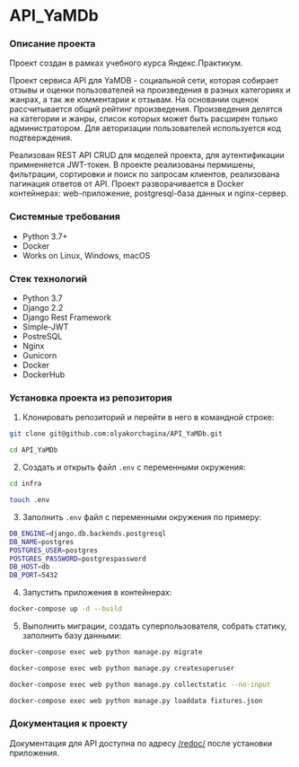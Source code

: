 # API_YaMDb

### Описание проекта

Проект создан в рамках учебного курса Яндекс.Практикум.

Проект сервиса API для YaMDB - социальной сети, которая собирает отзывы и оценки пользователей на произведения в разных категориях и жанрах, а так же комментарии к отзывам. На основании оценок рассчитывается общий рейтинг произведения. Произведения делятся на категории и жанры, список которых может быть расширен только администратором. Для авторизации пользователей используется код подтверждения.

Реализован REST API CRUD для моделей проекта, для аутентификации примненяется JWT-токен. В проекте реализованы пермишены, фильтрации, сортировки и поиск по запросам клиентов, реализована пагинация ответов от API. Проект разворачивается в Docker контейнерах: web-приложение, postgresql-база данных и nginx-сервер.

### Системные требования

* Python 3.7+
* Docker
* Works on Linux, Windows, macOS


### Стек технологий

* Python 3.7
* Django 2.2
* Django Rest Framework
* Simple-JWT
* PostreSQL
* Nginx
* Gunicorn
* Docker
* DockerHub


### Установка проекта из репозитория

1. Клонировать репозиторий и перейти в него в командной строке:
```bash
git clone git@github.com:olyakorchagina/API_YaMDb.git

cd API_YaMDb
```

2. Cоздать и открыть файл ```.env``` с переменными окружения:
```bash
cd infra

touch .env
```

3. Заполнить ```.env``` файл с переменными окружения по примеру:
```bash
DB_ENGINE=django.db.backends.postgresql
DB_NAME=postgres
POSTGRES_USER=postgres
POSTGRES_PASSWORD=postgrespassword
DB_HOST=db
DB_PORT=5432
```

4. Запустить приложения в контейнерах:
```bash
docker-compose up -d --build
```

5. Выполнить миграции, создать суперпользователя, собрать статику, заполнить базу данными:
```bash
docker-compose exec web python manage.py migrate

docker-compose exec web python manage.py createsuperuser

docker-compose exec web python manage.py collectstatic --no-input

docker-compose exec web python manage.py loaddata fixtures.json
```

### Документация к проекту

Документация для API доступна по адресу [/redoc/](http://localhost/redoc/) после установки приложения.
